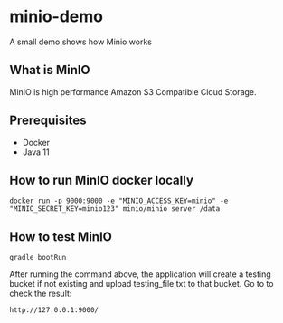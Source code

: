 # minio-demo
A small demo shows how Minio works

## What is MinIO
MinIO is high performance Amazon S3 Compatible Cloud Storage.

## Prerequisites
* Docker
* Java 11

## How to run MinIO docker locally
```
docker run -p 9000:9000 -e "MINIO_ACCESS_KEY=minio" -e "MINIO_SECRET_KEY=minio123" minio/minio server /data
```

## How to test MinIO
```
gradle bootRun
```

After running the command above, the application will create a testing bucket if not existing 
and upload testing_file.txt to that bucket. Go to to check the result:
```
http://127.0.0.1:9000/
```